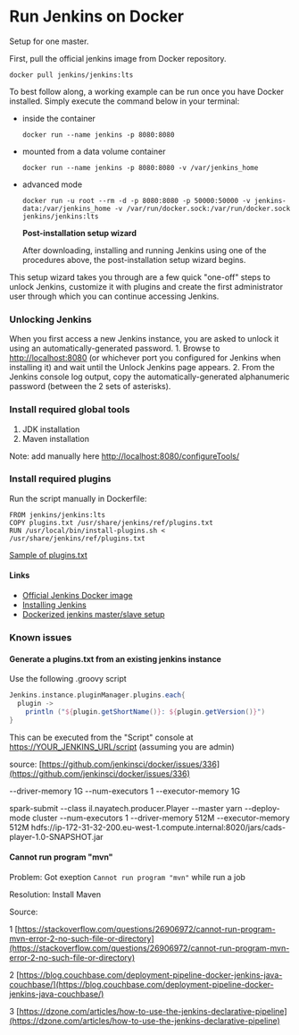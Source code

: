 # Run Jenkins on Docker

Setup for one master.

First, pull the official jenkins image from Docker repository.

```text
docker pull jenkins/jenkins:lts
```

To best follow along, a working example can be run once you have Docker installed. Simply execute the command below in your terminal:

* inside the container

  ```text
  docker run --name jenkins -p 8080:8080
  ```

* mounted from a data volume container

  ```text
  docker run --name jenkins -p 8080:8080 -v /var/jenkins_home
  ```

* advanced mode

  ```text
  docker run -u root --rm -d -p 8080:8080 -p 50000:50000 -v jenkins-data:/var/jenkins_home -v /var/run/docker.sock:/var/run/docker.sock jenkins/jenkins:lts
  ```

  **Post-installation setup wizard**

  After downloading, installing and running Jenkins using one of the procedures above, the post-installation setup wizard begins.

This setup wizard takes you through are a few quick "one-off" steps to unlock Jenkins, customize it with plugins and create the first administrator user through which you can continue accessing Jenkins.

### Unlocking Jenkins

When you first access a new Jenkins instance, you are asked to unlock it using an automatically-generated password. 1. Browse to [http://localhost:8080](http://localhost:8080) \(or whichever port you configured for Jenkins when installing it\) and wait until the Unlock Jenkins page appears. 2. From the Jenkins console log output, copy the automatically-generated alphanumeric password \(between the 2 sets of asterisks\).

### Install required global tools

1. JDK installation
2. Maven installation

Note: add manually here [http://localhost:8080/configureTools/](http://localhost:8080/configureTools/)

### Install required plugins

Run the script manually in Dockerfile:

```text
FROM jenkins/jenkins:lts
COPY plugins.txt /usr/share/jenkins/ref/plugins.txt
RUN /usr/local/bin/install-plugins.sh < /usr/share/jenkins/ref/plugins.txt
```

[Sample of plugins.txt](https://github.com/fabric8io/jenkins-docker/blob/master/plugins.txt)

#### Links

* [Official Jenkins Docker image](https://github.com/jenkinsci/docker/blob/master/README.md)
* [Installing Jenkins](https://jenkins.io/doc/book/installing)
* [Dockerized jenkins master/slave setup](https://visibilityspots.org/dockerized-jenkins.html)

### Known issues

#### Generate a plugins.txt from an existing jenkins instance

Use the following .groovy script

```groovy
Jenkins.instance.pluginManager.plugins.each{
  plugin -> 
    println ("${plugin.getShortName()}: ${plugin.getVersion()}")
}
```

This can be executed from the "Script" console at [https://YOUR\_JENKINS\_URL/script](https://YOUR_JENKINS_URL/script) \(assuming you are admin\)

source: [https://github.com/jenkinsci/docker/issues/336](https://github.com/jenkinsci/docker/issues/336)

--driver-memory 1G --num-executors 1 --executor-memory 1G

spark-submit --class il.nayatech.producer.Player --master yarn --deploy-mode cluster --num-executors 1 --driver-memory 512M --executor-memory 512M hdfs://ip-172-31-32-200.eu-west-1.compute.internal:8020/jars/cads-player-1.0-SNAPSHOT.jar

#### Cannot run program "mvn"

Problem: Got exeption `Cannot run program "mvn"` while run a job

Resolution: Install Maven

Source:

1 [https://stackoverflow.com/questions/26906972/cannot-run-program-mvn-error-2-no-such-file-or-directory](https://stackoverflow.com/questions/26906972/cannot-run-program-mvn-error-2-no-such-file-or-directory)

2 [https://blog.couchbase.com/deployment-pipeline-docker-jenkins-java-couchbase/](https://blog.couchbase.com/deployment-pipeline-docker-jenkins-java-couchbase/)

3 [https://dzone.com/articles/how-to-use-the-jenkins-declarative-pipeline](https://dzone.com/articles/how-to-use-the-jenkins-declarative-pipeline)

